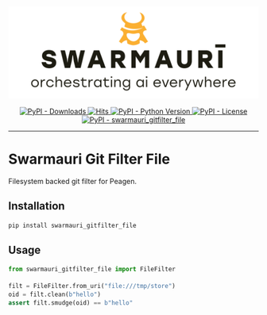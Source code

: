 ![Swarmauri Logo](https://github.com/swarmauri/swarmauri-sdk/blob/3d4d1cfa949399d7019ae9d8f296afba773dfb7f/assets/swarmauri.brand.theme.svg)

<p align="center">
    <a href="https://pypi.org/project/swarmauri_gitfilter_file/">
        <img src="https://img.shields.io/pypi/dm/swarmauri_gitfilter_file" alt="PyPI - Downloads"/>
    </a>
    <a href="https://hits.sh/github.com/swarmauri/swarmauri-sdk/tree/master/pkgs/standards/swarmauri_gitfilter_file/">
        <img alt="Hits" src="https://hits.sh/github.com/swarmauri/swarmauri-sdk/tree/master/pkgs/standards/swarmauri_gitfilter_file.svg"/>
    </a>
    <a href="https://pypi.org/project/swarmauri_gitfilter_file/">
        <img src="https://img.shields.io/pypi/pyversions/swarmauri_gitfilter_file" alt="PyPI - Python Version"/>
    </a>
    <a href="https://pypi.org/project/swarmauri_gitfilter_file/">
        <img src="https://img.shields.io/pypi/l/swarmauri_gitfilter_file" alt="PyPI - License"/>
    </a>
    <a href="https://pypi.org/project/swarmauri_gitfilter_file/">
        <img src="https://img.shields.io/pypi/v/swarmauri_gitfilter_file?label=swarmauri_gitfilter_file&color=green" alt="PyPI - swarmauri_gitfilter_file"/>
    </a>
</p>

---

# Swarmauri Git Filter File

Filesystem backed git filter for Peagen.

## Installation

```bash
pip install swarmauri_gitfilter_file
```

## Usage

```python
from swarmauri_gitfilter_file import FileFilter

filt = FileFilter.from_uri("file:///tmp/store")
oid = filt.clean(b"hello")
assert filt.smudge(oid) == b"hello"
```
